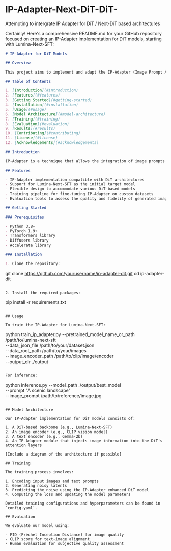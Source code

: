 # IP-Adapter-Next-DiT-DiT-
Attempting to intergrate IP Adapter for DiT / Next-DiT based architectures


Certainly! Here's a comprehensive README.md for your GitHub repository focused on creating an IP-Adapter implementation for DiT models, starting with Lumina-Next-SFT:

```markdown
# IP-Adapter for DiT Models

## Overview

This project aims to implement and adapt the IP-Adapter (Image Prompt Adapter) technique for Diffusion Transformer (DiT) models, with a particular focus on Lumina-Next-SFT. Our goal is to enhance text-to-image generation capabilities by incorporating image prompts into DiT-based architectures.

## Table of Contents

1. [Introduction](#introduction)
2. [Features](#features)
3. [Getting Started](#getting-started)
4. [Installation](#installation)
5. [Usage](#usage)
6. [Model Architecture](#model-architecture)
7. [Training](#training)
8. [Evaluation](#evaluation)
9. [Results](#results)
10. [Contributing](#contributing)
11. [License](#license)
12. [Acknowledgements](#acknowledgements)

## Introduction

IP-Adapter is a technique that allows the integration of image prompts into text-to-image diffusion models. This project extends this concept to DiT models, starting with Lumina-Next-SFT. By doing so, we aim to improve the control and quality of generated images in DiT-based systems.

## Features

- IP-Adapter implementation compatible with DiT architectures
- Support for Lumina-Next-SFT as the initial target model
- Flexible design to accommodate various DiT-based models
- Training pipeline for fine-tuning IP-Adapter on custom datasets
- Evaluation tools to assess the quality and fidelity of generated images

## Getting Started

### Prerequisites

- Python 3.8+
- PyTorch 1.9+
- Transformers library
- Diffusers library
- Accelerate library

### Installation

1. Clone the repository:
   ```
   git clone https://github.com/yourusername/ip-adapter-dit.git
   cd ip-adapter-dit
   ```

2. Install the required packages:
   ```
   pip install -r requirements.txt
   ```

## Usage

To train the IP-Adapter for Lumina-Next-SFT:

```
python train_ip_adapter.py --pretrained_model_name_or_path /path/to/lumina-next-sft \
                           --data_json_file /path/to/your/dataset.json \
                           --data_root_path /path/to/your/images \
                           --image_encoder_path /path/to/clip/image/encoder \
                           --output_dir ./output
```

For inference:

```
python inference.py --model_path ./output/best_model \
                    --prompt "A scenic landscape" \
                    --image_prompt /path/to/reference/image.jpg
```

## Model Architecture

Our IP-Adapter implementation for DiT models consists of:

1. A DiT-based backbone (e.g., Lumina-Next-SFT)
2. An image encoder (e.g., CLIP vision model)
3. A text encoder (e.g., Gemma-2b)
4. An IP-Adapter module that injects image information into the DiT's attention layers

[Include a diagram of the architecture if possible]

## Training

The training process involves:

1. Encoding input images and text prompts
2. Generating noisy latents
3. Predicting the noise using the IP-Adapter enhanced DiT model
4. Computing the loss and updating the model parameters

Detailed training configurations and hyperparameters can be found in `config.yaml`.

## Evaluation

We evaluate our model using:

- FID (Fréchet Inception Distance) for image quality
- CLIP score for text-image alignment
- Human evaluation for subjective quality assessment

